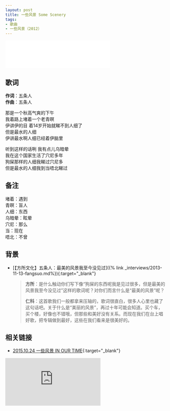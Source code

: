 ```yaml
---
layout: post
title: 一些风景 Some Scenery
tags:
- 歌曲
- 一些风景（2012）
---
```


<iframe frameborder="no" border="0" marginwidth="0" marginheight="0" width=330 height=86 src="//music.163.com/outchain/player?type=2&id=28587873&auto=1&height=66"></iframe>

## 歌词

**作词**：五条人  
**作曲**：五条人

那是一个秋高气爽的下午  
我着路上堵着一个老青暝  
伊讲伊的目 着14岁开始就睇不到人细了  
但是最水的人细  
伊讲最水啊人细已经着伊脑里

听到这样的话咧 我有点儿乌暗晕  
我在这个国家生活了穴尼多年  
狗屎那样的人细我睇过穴尼多  
但是最水的人细我到当唔北睇过

## 备注

堵着：遇到  
青暝：盲人  
人细：东西  
乌暗晕：眩晕  
穴尼：那么  
当：现在  
唔北：不曾

## 背景

* [【方所文化】五条人：最美的风景我至今没见过]({% link _interviews/2013-11-13-fangsuo.md%}){:target="_blank"}

  > **方所**：是什么触动你们写下像“狗屎的东西呢我是见过很多，但是最美的风景我至今没见过”这样的歌词呢？对你们而言什么是“最美的风景”呢？
  >
  > **仁科**：这首歌我们一般都拿来压轴的，歌词很直白，很多人心里也藏了这句话吧。关于什么是“美丽的风景”，再过十年可能会知道。买个车，买个楼，好像也不错哦，但那些和美好没有关系。而现在我们在台上唱好歌，把专辑做到最好，这些在我们看来是很美好的。

## 相关链接

- [2015.10.24 一些风景 IN OUR TIME](https://www.bilibili.com/video/BV1KZ4y1L7aj/){:target="_blank"}

<div class="iframe-container">
<iframe class="responsive-iframe" src="http://player.bilibili.com/player.html?aid=372437501&cid=245331530&page=14&high_quality=1" frameborder="no" allowfullscreen="true"></iframe>
</div>
